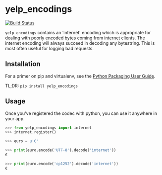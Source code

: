 # yelp\_encodings

[![Build Status](https://travis-ci.org/Yelp/yelp_encodings.svg)](https://travis-ci.org/Yelp/yelp\_encodings)

`yelp_encodings` contains an 'internet' encoding which is appropriate for dealing with poorly encoded bytes coming from
internet clients. The internet encoding will always succeed in decoding any bytestring. This is most often useful for
logging bad requests. 


## Installation

For a primer on pip and virtualenv, see the [Python Packaging User Guide](https://python-packaging-user-guide.readthedocs.org/en/latest/tutorial.html).

TL;DR: `pip install yelp_encodings`


## Usage

Once you've registered the codec with python, you can use it anywhere in your app.

```python
>>> from yelp_encodings import internet
>>> internet.register()

>>> euro = u'€'

>>> print(euro.encode('UTF-8').decode('internet'))
€

>>> print(euro.encode('cp1252').decode('internet'))
€

```

